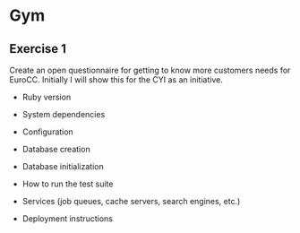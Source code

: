 # Gym

## Exercise 1 
Create an open questionnaire for getting to know more customers needs for EuroCC. Initially I will show this for the CYI as an initiative.

* Ruby version

* System dependencies

* Configuration

* Database creation

* Database initialization

* How to run the test suite

* Services (job queues, cache servers, search engines, etc.)

* Deployment instructions